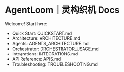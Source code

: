# AgentLoom｜灵构织机 Docs

Welcome! Start here:

- Quick Start: QUICKSTART.md
- Architecture: ARCHITECTURE.md
- Agents: AGENTS_ARCHITECTURE.md
- Orchestrator: ORCHESTRATOR_USAGE.md
- Integrations: INTEGRATIONS.md
- API Reference: APIS.md
- Troubleshooting: TROUBLESHOOTING.md 